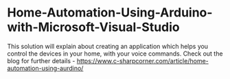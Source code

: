 # Home-Automation-Using-Arduino-with-Microsoft-Visual-Studio
This solution will explain about creating an application which helps you control the devices in your home, with your voice commands. Check out the blog for further details - https://www.c-sharpcorner.com/article/home-automation-using-aurdino/
